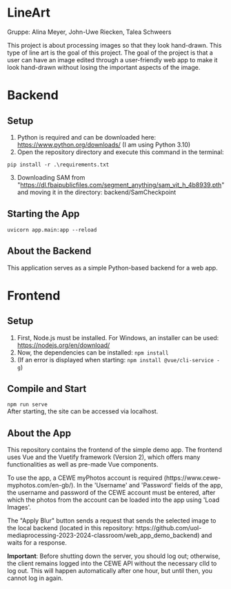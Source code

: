 
# LineArt
Gruppe: Alina Meyer, John-Uwe Riecken, Talea Schweers

This project is about processing images so that they look hand-drawn. This type of line art is the goal of this project.
The goal of the project is that a user can have an image edited through a user-friendly web app to make it look hand-drawn without losing the important aspects of the image.

# Backend

## Setup
1. Python is required and can be downloaded here: https://www.python.org/downloads/ (I am using Python 3.10)
2. Open the repository directory and execute this command in the terminal:
```
pip install -r .\requirements.txt
```
3. Downloading SAM from "https://dl.fbaipublicfiles.com/segment_anything/sam_vit_h_4b8939.pth" and moving it in the directory: backend/SamCheckpoint
## Starting the App
```
uvicorn app.main:app --reload
```

## About the Backend
<p>This application serves as a simple Python-based backend for a web app.</p>

<p></p>

# Frontend

## Setup

1. First, Node.js must be installed. For Windows, an installer can be used: https://nodejs.org/en/download/
2. Now, the dependencies can be installed: ```npm install```
3. (If an error is displayed when starting: ```npm install @vue/cli-service -g```)

## Compile and Start
```npm run serve```
<br>
After starting, the site can be accessed via localhost.
<br>

## About the App
<p>This repository contains the frontend of the simple demo app. The frontend uses Vue and the Vuetify framework (Version 2), which offers many functionalities as well as pre-made Vue components.</p>
<p>To use the app, a CEWE myPhotos account is required (https://www.cewe-myphotos.com/en-gb/). In the 'Username' and 'Password' fields of the app, the username and password of the CEWE account must be entered, after which the photos from the account can be loaded into the app using 'Load Images'.</p>
<p>The "Apply Blur" button sends a request that sends the selected image to the local backend (located in this repository: https://github.com/uol-mediaprocessing-2023-2024-classroom/web_app_demo_backend) and waits for a response.
<br>

<strong>Important</strong>: Before shutting down the server, you should log out; otherwise, the client remains logged into the CEWE API without the necessary clId to log out.
This will happen automatically after one hour, but until then, you cannot log in again.</p>

